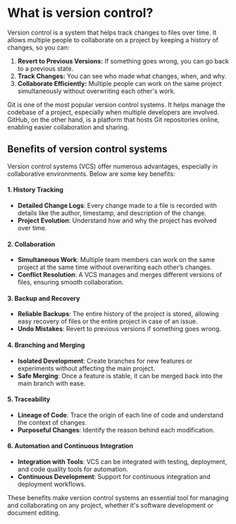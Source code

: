 # What is version control?

Version control is a system that helps track changes to files over time. It allows multiple people to collaborate on a project by keeping a history of changes, so you can:

1. **Revert to Previous Versions:** If something goes wrong, you can go back to a previous state.
2. **Track Changes:** You can see who made what changes, when, and why.
3. **Collaborate Efficiently:** Multiple people can work on the same project simultaneously without overwriting each other's work.

Git is one of the most popular version control systems. It helps manage the codebase of a project, especially when multiple developers are involved. GitHub, on the other hand, is a platform that hosts Git repositories online, enabling easier collaboration and sharing.

## Benefits of version control systems

Version control systems (VCS) offer numerous advantages, especially in collaborative environments. Below are some key benefits:

#### 1. History Tracking

- **Detailed Change Logs**: Every change made to a file is recorded with details like the author, timestamp, and description of the change.
- **Project Evolution**: Understand how and why the project has evolved over time.

#### 2. Collaboration

- **Simultaneous Work**: Multiple team members can work on the same project at the same time without overwriting each other’s changes.
- **Conflict Resolution**: A VCS manages and merges different versions of files, ensuring smooth collaboration.

#### 3. Backup and Recovery

- **Reliable Backups**: The entire history of the project is stored, allowing easy recovery of files or the entire project in case of an issue.
- **Undo Mistakes**: Revert to previous versions if something goes wrong.

#### 4. Branching and Merging

- **Isolated Development**: Create branches for new features or experiments without affecting the main project.
- **Safe Merging**: Once a feature is stable, it can be merged back into the main branch with ease.

#### 5. Traceability

- **Lineage of Code**: Trace the origin of each line of code and understand the context of changes.
- **Purposeful Changes**: Identify the reason behind each modification.

#### 6. Automation and Continuous Integration

- **Integration with Tools**: VCS can be integrated with testing, deployment, and code quality tools for automation.
- **Continuous Development**: Support for continuous integration and deployment workflows.

These benefits make version control systems an essential tool for managing and collaborating on any project, whether it's software development or document editing.
